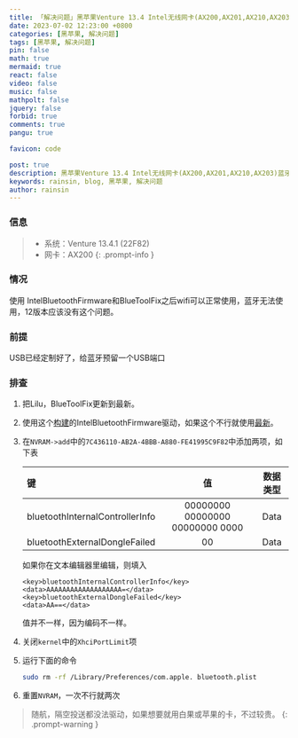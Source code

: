 ```yaml
---
title: 「解决问题」黑苹果Venture 13.4 Intel无线网卡(AX200,AX201,AX210,AX203)蓝牙问题排查
date: 2023-07-02 12:23:00 +0800
categories: [黑苹果, 解决问题]
tags: [黑苹果, 解决问题]
pin: false
math: true
mermaid: true
react: false
video: false
music: false
mathpolt: false
jquery: false
forbid: true
comments: true
pangu: true

favicon: code

post: true
description: 黑苹果Venture 13.4 Intel无线网卡(AX200,AX201,AX210,AX203)蓝牙问题排查
keywords: rainsin, blog, 黑苹果, 解决问题
author: rainsin
---
```


### 信息

> - 系统：Venture 13.4.1 (22F82)
> - 网卡：AX200
{: .prompt-info }

### 情况

使用 IntelBluetoothFirmware和BlueToolFix之后wifi可以正常使用，蓝牙无法使用，12版本应该没有这个问题。

### 前提

USB已经定制好了，给蓝牙预留一个USB端口

### 排查

1. 把Lilu，BlueToolFix更新到最新。

2. 使用这个[构建](https://github.com/OpenIntelWireless/IntelBluetoothFirmware/suites/13462196536/artifacts/738622442)的IntelBluetoothFirmware驱动，如果这个不行就使用[最新](https://github.com/OpenIntelWireless/IntelBluetoothFirmware/releases)。

3. 在`NVRAM->add`中的`7C436110-AB2A-4BBB-A880-FE41995C9F82`中添加两项，如下表
    
    | 键   | 值        | 数据类型 |
    |:----------|:--------------------:|:-------:|
    | bluetoothInternalControllerInfo | 00000000 00000000 00000000 0000 | Data |
    | bluetoothExternalDongleFailed   | 00 | Data |
    
    如果你在文本编辑器里编辑，则填入
    
    ```
    <key>bluetoothInternalControllerInfo</key>
    <data>AAAAAAAAAAAAAAAAAAA=</data>
    <key>bluetoothExternalDongleFailed</key>
    <data>AA==</data>
    ```
    
    值并不一样，因为编码不一样。

4. 关闭`kernel`中的`XhciPortLimit`项

5. 运行下面的命令

    ```bash
    sudo rm -rf /Library/Preferences/com.apple. bluetooth.plist
    ```

6. 重置`NVRAM`，一次不行就两次


> 随航，隔空投送都没法驱动，如果想要就用白果或苹果的卡，不过较贵。
{: .prompt-warning }
